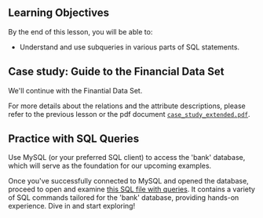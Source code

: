 <!-- # SQL Subqueries Hands On -->

## Learning Objectives

By the end of this lesson, you will be able to:
 
- Understand and use subqueries in various parts of SQL statements.

## Case study: Guide to the Financial Data Set

We'll continue with the Finantial Data Set.

For more details about the relations and the attribute descriptions, please refer to the previous lesson or the pdf document [`case_study_extended.pdf`](https://github.com/data-bootcamp-v4/lessons/blob/main/4_sql/files_for_lessons/case_study_extended.pdf).

## **Practice with SQL Queries**

Use MySQL (or your preferred SQL client) to access the 'bank' database, which will serve as the foundation for our upcoming examples.

Once you've successfully connected to MySQL and opened the database, proceed to open and examine [this SQL file with queries](https://github.com/data-bootcamp-v4/lessons/blob/main/4_sql/3.4_sql_subqueries.sql). It contains a variety of SQL commands tailored for the 'bank' database, providing hands-on experience. Dive in and start exploring!


